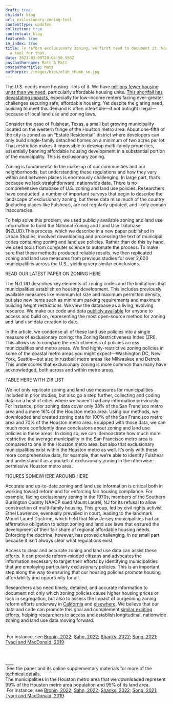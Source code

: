 ```yaml
---
draft: true
childof: blog
url: exclusionary-zoning-tool
contenttype: updates
collection: true
contentcat: blog
featured: true
in_index: true
title: To reform exclusionary zoning, we first need to document it. Now we have
  a tool for that.
date: 2023-03-09T20:04:56.565Z
postauthorname: Matt & Matt
postauthortitle: Matt
authorpic: /images/bios/elab_thumb_sm.jpg
---
```

The U.S. needs more housing—lots of it. We have [millions fewer housing units than we need](https://www.freddiemac.com/research/insight/20210507-housing-supply), particularly affordable housing units. [This shortfall has devastating impacts](https://nlihc.org/gap), especially for low-income renters facing ever-greater challenges securing safe, affordable housing. Yet despite the glaring need, building to meet this demand is often infeasible—if not outright illegal—because of local land use and zoning laws. 



Consider the case of Fulshear, Texas, a small but growing municipality located on the western fringe of the Houston metro area. About one-fifth of the city is zoned as an “Estate Residential” district where developers can only build single-family detached homes on a minimum of two acres per lot. That restriction makes it impossible to develop multi-family properties, essentially banning affordable housing development in a substantial portion of the municipality. This is exclusionary zoning. 



Zoning is fundamental to the make-up of our communities and our neighborhoods, but understanding these regulations and how they vary within and between places is enormously challenging. In large part, that’s because we lack straightforward, nationwide data. There is no comprehensive database of U.S. zoning and land use policies. Researchers have conducted  a number of important surveys that begin to describe the landscape of exclusionary zoning, but these data miss much of the country (including places like Fulshear), are not regularly updated, and likely contain inaccuracies.  



To help solve this problem, we used publicly available zoning and land use information to build the National Zoning and Land Use Database (NZLUD).This process, which we describe in a new paper published in Urban Studies, involved downloading and processing the text of municipal codes containing zoning and land use policies. Rather than do this by hand, we used tools from computer science to automate the process. To make sure that these methods produced reliable results, we then replicated zoning and land use measures from previous studies for over 2,600 municipalities across the U.S., yielding very similar conclusions. 



READ OUR LATEST PAPER ON ZONING HERE



The NZLUD describes key elements of zoning codes and the limitations that municipalities establish on housing development. This includes previously available measures like minimum lot size and maximum permitted density, but also new items such as minimum parking requirements and maximum building height restrictions. We view the database as a living, evolving resource. We make our code and data [publicly available](https://github.com/mtmleczko/nzlud) for anyone to access and build on, representing the most open-source method for zoning and land use data creation to date. 



In the article, we condense all of these land use policies into a single measure of exclusionary zoning: the Zoning Restrictiveness Index (ZRI). This allows us to compare the restrictiveness of policies across municipalities and metro areas. We find highly-restrictive zoning policies in some of the coastal metro areas you might expect—Washington DC, New York, Seattle—but also in rustbelt metro areas like Milwaukee and Detroit. This underscores that exclusionary zoning is more common than many have acknowledged, both across and within metro areas. 



TABLE HERE WITH ZRI LIST 



We not only replicate zoning and land use measures for municipalities included in prior studies, but also go a step further, collecting and coding data on a host of cities where we haven’t had any information previously. For instance, prior zoning data cover only 38% of the San Francisco metro area and a mere 16% of the Houston metro area. Using our methods, we downloaded and created zoning data for 100% of the San Francisco metro area and 70% of the Houston metro area. Equipped with those data, we can much more confidently draw conclusions about zoning and land use policies in these areas. In doing so, we can  demonstrate how much more restrictive the average municipality in the San Francisco metro area is compared to one in the Houston metro area, but also that exclusionary municipalities exist within the Houston metro as well. It’s only with these more comprehensive data, for example, that we’re able to identify Fulshear and understand it as a pocket of exclusionary zoning in the otherwise-permissive Houston metro area. 



FIGURES SOMEWHERE AROUND HERE



Accurate and up-to-date zoning and land use information is critical both in working toward reform and for enforcing fair housing compliance. For example, facing exclusionary zoning in the 1970s, members of the Southern Burlington County NAACP sued Mount Laurel, NJ for its refusal to allow construction of multi-family housing. This group, led by civil rights activist Ethel Lawrence, eventually prevailed in court, leading to the landmark Mount Laurel Doctrine, which held that New Jersey municipalities had an affirmative obligation to adopt zoning and land use laws that ensured the development of their fair share of regional affordable housing needs. Enforcing the doctrine, however, has proved challenging, in no small part because it isn’t always clear what regulations exist. 



Access to clear and accurate zoning and land use data can assist these efforts. It can provide reform-minded citizens and advocates the information necessary to target their efforts by identifying municipalities that are employing particularly exclusionary policies. This is an important step along the way to ensuring that our housing policies promote housing affordability and opportunity for all. 



Researchers also need timely, detailed, and accurate information to document not only which zoning policies cause higher housing prices or lock in segregation, but also to assess the impact of burgeoning zoning reform efforts underway in [California](https://www.nytimes.com/2021/08/26/business/california-duplex-senate-bill-9.html?referringSource=articleShare) and [elsewhere](https://www.planetizen.com/features/117584-four-low-hanging-fruit-zoning-reforms). We believe that our data and code can promote this goal and complement [similar exciting efforts](https://www.zoningatlas.org/), helping researchers to access and establish longitudinal, nationwide zoning and land use data moving forward.\
\
\
 For instance, see [Bronin, 2022](https://papers.ssrn.com/sol3/papers.cfm?abstract_id=3792544); [Sahn, 2022](https://drive.google.com/file/d/1Dd0KKH7oS1-mxNVAOblRTj-rmnX0wI0D/view); [Shanks, 2022](https://brendanshanks.com/wp-content/uploads/shanks_jmp.pdf); [Song, 2021](https://static1.squarespace.com/static/6160e89a75cba2217fc14866/t/61a3f4ea1898562e22cf38d8/1638135020614/Jaehee_Song_JMP_share.pdf); [Tyagi and MacDonald, 2019](https://greaterdc.urban.org/blog/we-need-better-zoning-data-data-science-can-help)

\
\
\_\_\_\_\
 See the paper and its online supplementary materials for more of the technical details.\
The municipalities in the Houston metro area that we downloaded represent 99% of the Houston metro area population and 95% of its land area.\
 For instance, see [Bronin, 2022](https://papers.ssrn.com/sol3/papers.cfm?abstract_id=3792544); [Sahn, 2022](https://drive.google.com/file/d/1Dd0KKH7oS1-mxNVAOblRTj-rmnX0wI0D/view); [Shanks, 2022](https://brendanshanks.com/wp-content/uploads/shanks_jmp.pdf); [Song, 2021](https://static1.squarespace.com/static/6160e89a75cba2217fc14866/t/61a3f4ea1898562e22cf38d8/1638135020614/Jaehee_Song_JMP_share.pdf); [Tyagi and MacDonald, 2019](https://greaterdc.urban.org/blog/we-need-better-zoning-data-data-science-can-help)